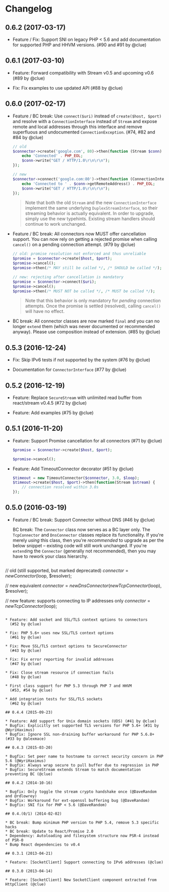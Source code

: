 # Changelog

## 0.6.2 (2017-03-17)

* Feature / Fix: Support SNI on legacy PHP < 5.6 and add documentation for
  supported PHP and HHVM versions.
  (#90 and #91 by @clue)

## 0.6.1 (2017-03-10)

* Feature: Forward compatibility with Stream v0.5 and upcoming v0.6
  (#89 by @clue)

* Fix: Fix examples to use updated API
  (#88 by @clue)

## 0.6.0 (2017-02-17)

* Feature / BC break: Use `connect($uri)` instead of `create($host, $port)`
  and resolve with a `ConnectionInterface` instead of `Stream`
  and expose remote and local addresses through this interface
  and remove superfluous and undocumented `ConnectionException`.
  (#74, #82 and #84 by @clue)

  ```php
  // old
  $connector->create('google.com', 80)->then(function (Stream $conn) {
      echo 'Connected' . PHP_EOL;
      $conn->write("GET / HTTP/1.0\r\n\r\n");
  });

  // new
  $connector->connect('google.com:80')->then(function (ConnectionInterface $conn) {
      echo 'Connected to ' . $conn->getRemoteAddress() . PHP_EOL;
      $conn->write("GET / HTTP/1.0\r\n\r\n");
  });
  ```

  > Note that both the old `Stream` and the new `ConnectionInterface` implement
    the same underlying `DuplexStreamInterface`, so their streaming behavior is
    actually equivalent.
    In order to upgrade, simply use the new typehints.
    Existing stream handlers should continue to work unchanged.

* Feature / BC break: All connectors now MUST offer cancellation support.
  You can now rely on getting a rejected promise when calling `cancel()` on a
  pending connection attempt.
  (#79 by @clue)

  ```php
  // old: promise resolution not enforced and thus unreliable
  $promise = $connector->create($host, $port);
  $promise->cancel();
  $promise->then(/* MAY still be called */, /* SHOULD be called */);

  // new: rejecting after cancellation is mandatory
  $promise = $connector->connect($uri);
  $promise->cancel();
  $promise->then(/* MUST NOT be called */, /* MUST be called */);
  ```

  > Note that this behavior is only mandatory for *pending* connection attempts.
    Once the promise is settled (resolved), calling `cancel()` will have no effect.

* BC break: All connector classes are now marked `final`
  and you can no longer `extend` them
  (which was never documented or recommended anyway).
  Please use composition instead of extension.
  (#85 by @clue)

## 0.5.3 (2016-12-24)

* Fix: Skip IPv6 tests if not supported by the system
  (#76 by @clue)

* Documentation for `ConnectorInterface`
  (#77 by @clue)

## 0.5.2 (2016-12-19)

* Feature: Replace `SecureStream` with unlimited read buffer from react/stream v0.4.5
  (#72 by @clue)

* Feature: Add examples
  (#75 by @clue)

## 0.5.1 (2016-11-20)

* Feature: Support Promise cancellation for all connectors
  (#71 by @clue)

  ```php
  $promise = $connector->create($host, $port);

  $promise->cancel();
  ```

* Feature: Add TimeoutConnector decorator
  (#51 by @clue)

  ```php
  $timeout = new TimeoutConnector($connector, 3.0, $loop);
  $timeout->create($host, $port)->then(function(Stream $stream) {
      // connection resolved within 3.0s
  });
  ```

## 0.5.0 (2016-03-19)

* Feature / BC break: Support Connector without DNS
  (#46 by @clue)

  BC break: The `Connector` class now serves as a BC layer only.
  The `TcpConnector` and `DnsConnector` classes replace its functionality.
  If you're merely *using* this class, then you're *recommended* to upgrade as
  per the below snippet – existing code will still work unchanged.
  If you're `extend`ing the `Connector` (generally not recommended), then you
  may have to rework your class hierarchy.

  ```php
// old (still supported, but marked deprecated)
$connector = new Connector($loop, $resolver);

// new equivalent
$connector = new DnsConnector(new TcpConnector($loop), $resolver);

// new feature: supports connecting to IP addresses only
$connector = new TcpConnector($loop);
```

* Feature: Add socket and SSL/TLS context options to connectors
  (#52 by @clue)

* Fix: PHP 5.6+ uses new SSL/TLS context options
  (#61 by @clue)

* Fix: Move SSL/TLS context options to SecureConnector
  (#43 by @clue)

* Fix: Fix error reporting for invalid addresses
  (#47 by @clue)

* Fix: Close stream resource if connection fails
  (#48 by @clue)

* First class support for PHP 5.3 through PHP 7 and HHVM
  (#53, #54 by @clue)

* Add integration tests for SSL/TLS sockets
  (#62 by @clue)

## 0.4.4 (2015-09-23)

* Feature: Add support for Unix domain sockets (UDS) (#41 by @clue)
* Bugfix: Explicitly set supported TLS versions for PHP 5.6+ (#31 by @WyriHaximus)
* Bugfix: Ignore SSL non-draining buffer workaround for PHP 5.6.8+ (#33 by @alexmace)

## 0.4.3 (2015-03-20)

* Bugfix: Set peer name to hostname to correct security concern in PHP 5.6 (@WyriHaximus)
* Bugfix: Always wrap secure to pull buffer due to regression in PHP
* Bugfix: SecureStream extends Stream to match documentation preventing BC (@clue)

## 0.4.2 (2014-10-16)

* Bugfix: Only toggle the stream crypto handshake once (@DaveRandom and @rdlowrey)
* Bugfix: Workaround for ext-openssl buffering bug (@DaveRandom)
* Bugfix: SNI fix for PHP < 5.6 (@DaveRandom)

## 0.4.(0/1) (2014-02-02)

* BC break: Bump minimum PHP version to PHP 5.4, remove 5.3 specific hacks
* BC break: Update to React/Promise 2.0
* Dependency: Autoloading and filesystem structure now PSR-4 instead of PSR-0
* Bump React dependencies to v0.4

## 0.3.1 (2013-04-21)

* Feature: [SocketClient] Support connecting to IPv6 addresses (@clue)

## 0.3.0 (2013-04-14)

* Feature: [SocketClient] New SocketClient component extracted from HttpClient (@clue)
